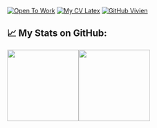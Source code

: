 [![Open To Work](https://img.shields.io/badge/OpenToWork-NO-red?style=flat&logo=gravatar&logoColor=white)]()
[![My CV Latex](https://img.shields.io/badge/CV-In_Latex/PDF-green?style=flat&logo=latex&logoColor=white)](https://raw.githubusercontent.com/Bully47/digital-cv-flavien_chamay/gh-pages/my_nice_latex_resume.pdf)
[![GitHub Vivien](https://img.shields.io/github/followers/Bully47?label=follow&style=social)](https://github.com/Bully47)



## :chart_with_upwards_trend: My Stats on GitHub:
<a href="https://github.com/Bully47?tab=repositories"><img height="165px" src="https://github-readme-stats.vercel.app/api?username=Bully47&count_private=true&include_all_commits=true&theme=algolia&show_icons=true" /><!-- wi*quL3fcV --><img height="165px" src="https://github-readme-stats.vercel.app/api/top-langs/?username=Bully47&layout=compact&theme=algolia" /></a>
